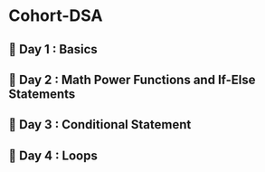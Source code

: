 # Cohort-DSA

## 📅 Day 1 : Basics
## 📅 Day 2 : Math Power Functions and If-Else Statements
## 📅 Day 3 : Conditional Statement
## 📅 Day 4 : Loops

